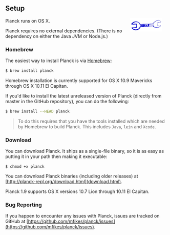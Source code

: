 ## Setup

<img width="100" align="right" style="margin: 0ex 1em" src="img/setup.jpg">
Planck runs on OS X. 

Planck requires no external dependencies. (There is no dependency on either the Java JVM or Node.js.)

### Homebrew

The easiest way to install Planck is via [Homebrew](http://brew.sh):

```sh
$ brew install planck
```

Homebrew installation is currently supported for OS X 10.9 Mavericks through OS X 10.11 El Capitan.

If you'd like to install the latest unreleased version of Planck (directly from master in the GitHub repository), you can do the following:

```sh
$ brew install --HEAD planck
```

> To do this requires that you have the tools installed which are needed by Homebrew to build Planck. This includes `Java`, `lein` and `Xcode`.

### Download

You can download Planck. It ships as a single-file binary, so it is as easy as putting it in your path then making it executable:

```
$ chmod +x planck
```

You can download Planck binaries (including older releases) at [http://planck-repl.org/download.html](download.html).

Planck 1.9 supports OS X versions 10.7 Lion through 10.11 El Capitan.

### Bug Reporting

If you happen to encounter any issues with Planck, issues are tracked on GitHub at [https://github.com/mfikes/planck/issues](https://github.com/mfikes/planck/issues).
